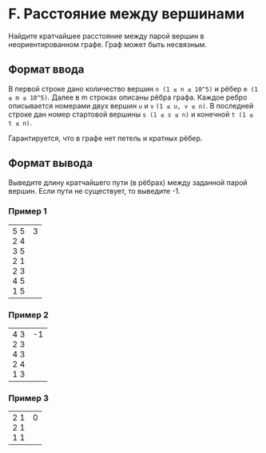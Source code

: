 # F. Расстояние между вершинами

Найдите кратчайшее расстояние между парой вершин в неориентированном графе. Граф может быть несвязным.

## Формат ввода

В первой строке дано количество вершин `n (1 ≤ n ≤ 10^5)` и рёбер `m (1 ≤ m ≤ 10^5)`.
Далее в m строках описаны рёбра графа. Каждое ребро описывается номерами двух вершин `u` и `v` `(1 ≤ u, v ≤ n)`. В последней 
строке дан номер стартовой вершины `s (1 ≤ s ≤ n)` и конечной `t (1 ≤ t ≤ n)`.

Гарантируется, что в графе нет петель и кратных рёбер.

## Формат вывода

Выведите длину кратчайшего пути (в рёбрах) между заданной парой вершин. Если пути не существует, то выведите -1.

### Пример 1

<table><tr>
<td>
5 5<br>
2 4<br>
3 5<br>
2 1<br>
2 3<br>
4 5<br>
1 5
</td>
<td>
3<br>
<br>
<br>
<br>
<br>
<br>
<br>
</td>
</tr></table>

### Пример 2

<table><tr>
<td>
4 3<br>
2 3<br>
4 3<br>
2 4<br>
1 3
</td>
<td>
-1<br>
<br>
<br>
<br>
<br>
</td>
</tr></table>

### Пример 3

<table><tr>
<td>
2 1<br>
2 1<br>
1 1
</td>
<td>
0<br>
<br>
<br>
</td>
</tr></table>